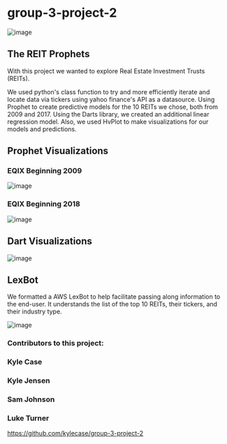 # group-3-project-2

![image](https://user-images.githubusercontent.com/1554573/198462508-d5a63fec-dbb7-454c-815a-9e9970c060bb.png)

## The REIT Prophets ##

With this project we wanted to explore Real Estate Investment Trusts (REITs).

We used python's class function to try and more efficiently iterate and locate data via tickers using yahoo finance's API as a datasource.
Using Prophet to create predictive models for the 10 REITs we chose, both from 2009 and 2017.
Using the Darts library, we created an additional linear regression model.
Also, we used HvPlot to make visualizations for our models and predictions.

## Prophet Visualizations
### EQIX Beginning 2009
![image](https://user-images.githubusercontent.com/1554573/198444007-2d6bc640-e1a9-4a4b-9bf2-dd50ed0c17a7.png)

### EQIX Beginning 2018
![image](https://user-images.githubusercontent.com/1554573/198444346-e24be585-597c-4557-a099-5ea21fe7c7ab.png)

## Dart Visualizations
![image](https://user-images.githubusercontent.com/1554573/198444560-69a8c85f-c882-4a9e-9a5c-530f7c436707.png)

## LexBot
We formatted a AWS LexBot to help facilitate passing along information to the end-user.  It understands the list of the top 10 REITs, their tickers, and their industry type.


![image](https://user-images.githubusercontent.com/1554573/198415496-7d3d1b8e-e2a1-4249-861e-2b60285fb472.png)


### Contributors to this project:
### Kyle Case
### Kyle Jensen
### Sam Johnson
### Luke Turner
https://github.com/kylecase/group-3-project-2
